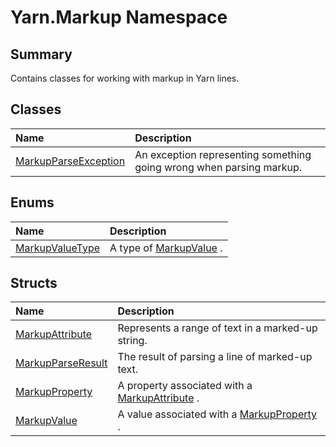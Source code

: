 # Yarn.Markup Namespace

## Summary

Contains classes for working with markup in Yarn lines.


## Classes

|Name|Description|
|:---|:---|
|[MarkupParseException](/docs/api/csharp/yarn.markup.markupparseexception.md)|An exception representing something going wrong when parsing markup.|

## Enums

|Name|Description|
|:---|:---|
|[MarkupValueType](/docs/api/csharp/yarn.markup.markupvaluetype.md)|A type of  <a href="yarn.markup.markupvalue.md">MarkupValue</a> .|

## Structs

|Name|Description|
|:---|:---|
|[MarkupAttribute](/docs/api/csharp/yarn.markup.markupattribute.md)|Represents a range of text in a marked-up string.|
|[MarkupParseResult](/docs/api/csharp/yarn.markup.markupparseresult.md)|The result of parsing a line of marked-up text.|
|[MarkupProperty](/docs/api/csharp/yarn.markup.markupproperty.md)|A property associated with a  <a href="yarn.markup.markupattribute.md">MarkupAttribute</a> .|
|[MarkupValue](/docs/api/csharp/yarn.markup.markupvalue.md)|A value associated with a  <a href="yarn.markup.markupproperty.md">MarkupProperty</a> .|

